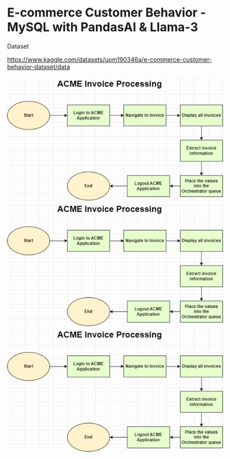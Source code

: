# E-commerce Customer Behavior - MySQL with PandasAI & Llama-3
Dataset

https://www.kaggle.com/datasets/uom190346a/e-commerce-customer-behavior-dataset/data

![alt_text](https://github.com/bacdillon/RPA-UiPath/blob/main/ACME%20Invoice-Processing/documents/ACME%20Invoice%20Processing.jpg)
![alt_text](https://github.com/bacdillon/RPA-UiPath/blob/main/ACME%20Invoice-Processing/documents/ACME%20Invoice%20Processing.jpg)
![alt_text](https://github.com/bacdillon/RPA-UiPath/blob/main/ACME%20Invoice-Processing/documents/ACME%20Invoice%20Processing.jpg)

